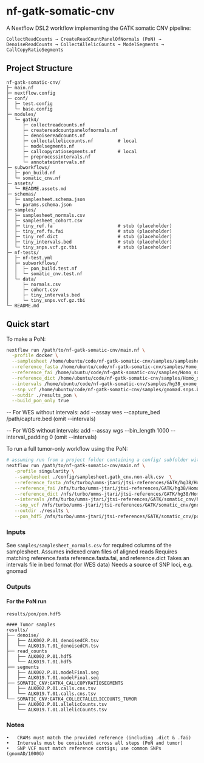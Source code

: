 # nf-gatk-somatic-cnv
A Nextflow DSL2 workflow implementing the GATK somatic CNV pipeline:

`CollectReadCounts → CreateReadCountPanelOfNormals (PoN) → DenoiseReadCounts → CollectAllelicCounts → ModelSegments → CallCopyRatioSegments`

## Project Structure
```
nf-gatk-somatic-cnv/
├─ main.nf
├─ nextflow.config
├─ conf/
│  ├─ test.config
│  └─ base.config
├─ modules/
│  └─ gatk4/
│     ├─ collectreadcounts.nf
│     ├─ createreadcountpanelofnormals.nf
│     ├─ denoisereadcounts.nf            
│     ├─ collectalleliccounts.nf         # local
│     ├─ modelsegments.nf
│     ├─ callcopyratiosegments.nf        # local
│     ├─ preprocessintervals.nf          
│     └─ annotateintervals.nf            
├─ subworkflows/
│  ├─ pon_build.nf
│  └─ somatic_cnv.nf
├─ assets/
│  └─ README.assets.md
├─ schemas/
│  ├─ samplesheet.schema.json
│  └─ params.schema.json
├─ samples/
│  ├─ samplesheet_normals.csv
│  ├─ samplesheet_cohort.csv
│  ├─ tiny_ref.fa                        # stub (placeholder)
│  ├─ tiny_ref.fa.fai                    # stub (placeholder)
│  ├─ tiny_ref.dict                      # stub (placeholder)
│  ├─ tiny_intervals.bed                 # stub (placeholder)
│  └─ tiny_snps.vcf.gz.tbi               # stub (placeholder)
├─ nf-tests/
│  ├─ nf-test.yml
│  ├─ subworkflows/
│  │  ├─ pon_build.test.nf
│  │  └─ somatic_cnv.test.nf
│  └─ data/
│     ├─ normals.csv
│     ├─ cohort.csv
│     ├─ tiny_intervals.bed
│     └─ tiny_snps.vcf.gz.tbi
└─ README.md
```


## Quick start

To make a PoN:
```bash
nextflow run /path/to/nf-gatk-somatic-cnv/main.nf \
  -profile docker \
  --samplesheet /home/ubuntu/code/nf-gatk-somatic-cnv/samples/samplesheet_normals.csv \
  --reference_fasta /home/ubuntu/code/nf-gatk-somatic-cnv/samples/Homo_sapiens_assembly38.fasta \
  --reference_fai /home/ubuntu/code/nf-gatk-somatic-cnv/samples/Homo_sapiens_assembly38.fasta.fai \
  --reference_dict /home/ubuntu/code/nf-gatk-somatic-cnv/samples/Homo_sapiens_assembly38.dict \
  --intervals /home/ubuntu/code/nf-gatk-somatic-cnv/samples/hg38_exome_v2.0.2_targets_sorted_validated.re_annotated.intervals \
  --snp_vcf /home/ubuntu/code/nf-gatk-somatic-cnv/samples/gnomad.snps.biallelic.norm.common.vcf.gz \
  --outdir ./results_pon \
  --build_pon_only true
```

-- For WES without intervals: add --assay wes --capture_bed /path/capture.bed (omit --intervals)

-- For WGS without intervals: add --assay wgs --bin_length 1000 --interval_padding 0 (omit --intervals)

To run a full tumor-only workflow using the PoN:

```bash
# assuming run from a project folder containing a config/ subfolder with a samplesheet
nextflow run /path/to/nf-gatk-somatic-cnv/main.nf \
   -profile singularity \
   --samplesheet ./config/samplesheet.gatk_cnv.non-alk.csv  \
   --reference_fasta /nfs/turbo/umms-jtari/jtsi-references/GATK/hg38/Homo_sapiens_assembly38.fasta \
   --reference_fai /nfs/turbo/umms-jtari/jtsi-references/GATK/hg38/Homo_sapiens_assembly38.fasta.fai \
   --reference_dict /nfs/turbo/umms-jtari/jtsi-references/GATK/hg38/Homo_sapiens_assembly38.dict \
   --intervals /nfs/turbo/umms-jtari/jtsi-references/GATK/somatic_cnv/hg38_exome_v2.0.2_targets_sorted_validated.re_annotated.bed \
   --snp_vcf /nfs/turbo/umms-jtari/jtsi-references/GATK/somatic_cnv/gnomad.snps.biallelic.norm.common.vcf.gz \
   --outdir ./results \
   --pon_hdf5 /nfs/turbo/umms-jtari/jtsi-references/GATK/somatic_cnv/pon.hdf5
```


### Inputs

See `samples/samplesheet_normals.csv` for required columns of the samplesheet.
Assumes indexed cram files of aligned reads
Requires matching reference.fasta reference.fasta.fai, and reference.dict 
Takes an intervals file in bed format (for WES data)
Needs a source of SNP loci, e.g. gnomad

### Outputs

#### For the PoN run
`results/pon/pon.hdf5`

```
#### Tumor samples
results/
├── denoise/
│   ├── ALK002.P.01_denoisedCR.tsv
│   └── ALK019.T.01_denoisedCR.tsv
├── read_counts
│   ├── ALK002.P.01.hdf5
│   └── ALK019.T.01.hdf5
├── segments
│   ├── ALK002.P.01.modelFinal.seg
│   ├── ALK019.T.01.modelFinal.seg
├── SOMATIC_CNV:GATK4_CALLCOPYRATIOSEGMENTS
│   ├── ALK002.P.01.calls.cns.tsv 
│   └── ALK019.T.01.calls.cns.tsv 
└── SOMATIC_CNV:GATK4_COLLECTALLELICCOUNTS_TUMOR
    ├── ALK002.P.01.allelicCounts.tsv 
    └── ALK019.T.01.allelicCounts.tsv 

```

### Notes
	•	CRAMs must match the provided reference (including .dict & .fai)
	•	Intervals must be consistent across all steps (PoN and tumor)
	•	SNP VCF must match reference contigs; use common SNPs (gnomAD/1000G)